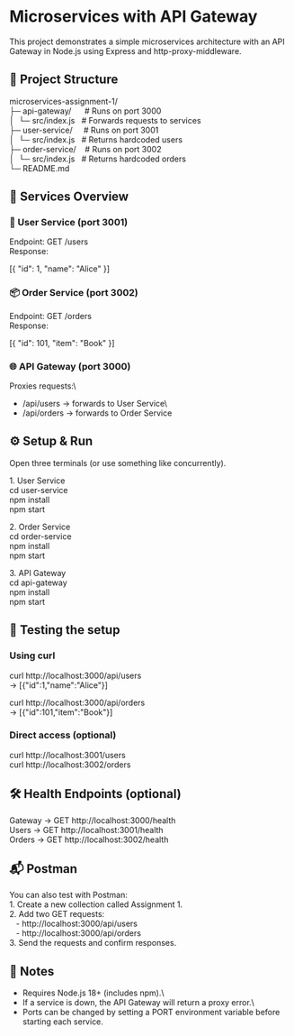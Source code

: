 Microservices with API Gateway
=============================================

This project demonstrates a simple microservices architecture with an API Gateway in Node.js using Express and http-proxy-middleware.

📂 Project Structure
--------------------

microservices-assignment-1/\
├─ api-gateway/      # Runs on port 3000\
│  └─ src/index.js   # Forwards requests to services\
├─ user-service/     # Runs on port 3001\
│  └─ src/index.js   # Returns hardcoded users\
├─ order-service/    # Runs on port 3002\
│  └─ src/index.js   # Returns hardcoded orders\
└─ README.md

🚀 Services Overview
--------------------

### 👤 User Service (port 3001)

Endpoint: GET /users\
Response:

[{ "id": 1, "name": "Alice" }]

### 📦 Order Service (port 3002)

Endpoint: GET /orders\
Response:

[{ "id": 101, "item": "Book" }]

### 🌐 API Gateway (port 3000)

Proxies requests:\
- /api/users → forwards to User Service\
- /api/orders → forwards to Order Service

⚙️ Setup & Run
--------------

Open three terminals (or use something like concurrently).

1\. User Service\
cd user-service\
npm install\
npm start

2\. Order Service\
cd order-service\
npm install\
npm start

3\. API Gateway\
cd api-gateway\
npm install\
npm start

🧪 Testing the setup
--------------------

### Using curl

curl http://localhost:3000/api/users\
→ [{"id":1,"name":"Alice"}]

curl http://localhost:3000/api/orders\
→ [{"id":101,"item":"Book"}]

### Direct access (optional)

curl http://localhost:3001/users\
curl http://localhost:3002/orders

🛠 Health Endpoints (optional)
------------------------------

Gateway → GET http://localhost:3000/health\
Users → GET http://localhost:3001/health\
Orders → GET http://localhost:3002/health

📬 Postman
----------

You can also test with Postman:\
1\. Create a new collection called Assignment 1.\
2\. Add two GET requests:\
   - http://localhost:3000/api/users\
   - http://localhost:3000/api/orders\
3\. Send the requests and confirm responses.

📌 Notes
--------

- Requires Node.js 18+ (includes npm).\
- If a service is down, the API Gateway will return a proxy error.\
- Ports can be changed by setting a PORT environment variable before starting each service.
